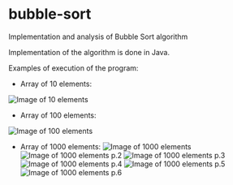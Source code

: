 # bubble-sort
Implementation and analysis of Bubble Sort algorithm

Implementation of the algorithm is done in Java.

Examples of execution of the program:
* Array of 10 elements:

![Image of 10 elements](https://i.gyazo.com/0dca3739345100b145ab222e623b1b19.png)
* Array of 100 elements:

![Image of 100 elements](https://i.gyazo.com/fc3d4ede9142038f473f94618a07ca54.png)
* Array of 1000 elements:
![Image of 1000 elements](https://i.gyazo.com/2499f3d6c64b726df3b8e3287f35548c.png)
![Image of 1000 elements p.2](https://i.gyazo.com/0df38a6332a539b34d19392dc1039d44.png)
![Image of 1000 elements p.3](https://i.gyazo.com/96cf010eca243e378a22cbbac38f3b7f.png)
![Image of 1000 elements p.4](https://i.gyazo.com/26e7a2d8686cd2f2b79a5b06948872ca.png)
![Image of 1000 elements p.5](https://i.gyazo.com/f8a6dbebb3be1e04039e1ce5e7d994e4.png)
![Image of 1000 elements p.6](https://i.gyazo.com/80db390f2502142216c4879ec8a86ce8.png)

